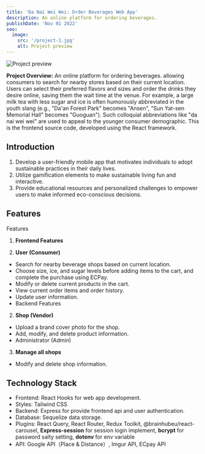 ```yaml
---
title: 'Da Nai Wei Wei: Order Beverages Web App'
description: An online platform for ordering beverages.
publishDate: 'Nov 01 2022'
seo:
  image:
    src: '/project-1.jpg'
    alt: Project preview
---
```


![Project preview](/project-1.png)

**Project Overview:**
An online platform for ordering beverages. allowing consumers to search for nearby stores based on their current location. Users can select their preferred flavors and sizes and order the drinks they desire online, saving them the wait time at the venue. For example, a large milk tea with less sugar and ice is often humorously abbreviated in the youth slang (e.g., "Da'an Forest Park" becomes "Ansen", "Sun Yat-sen Memorial Hall" becomes "Guoguan"). Such colloquial abbreviations like "da nai wei wei" are used to appeal to the younger consumer demographic. This is the frontend source code, developed using the React framework.

## Introduction

1. Develop a user-friendly mobile app that motivates individuals to adopt sustainable practices in their daily lives.
2. Utilize gamification elements to make sustainable living fun and interactive.
3. Provide educational resources and personalized challenges to empower users to make informed eco-conscious decisions.

## Features

Features

1. **Frontend Features**

1. **User (Consumer)**

- Search for nearby beverage shops based on current location.
- Choose size, ice, and sugar levels before adding items to the cart, and complete the purchase using ECPay.
- Modify or delete current products in the cart.
- View current order items and order history.
- Update user information.
- Backend Features

2. **Shop (Vendor)**

- Upload a brand cover photo for the shop.
- Add, modify, and delete product information.
- Administrator (Admin)

3. **Manage all shops**
- Modify and delete shop information.

## Technology Stack

- Frontend: React Hooks for web app development.
- Styles: Tailwind CSS
- Backend: Express for provide frontend api and user authentication.
- Database: Sequelize data storage.
- Plugins: React Query, React Router, Redux Toolkit, @brainhubeu/react-carousel, **Express-session** for session login implement, **bcrypt** for password salty setting, **dotenv** for env variable
- API: Google API（Place & Distance）, Imgur API, ECpay API


